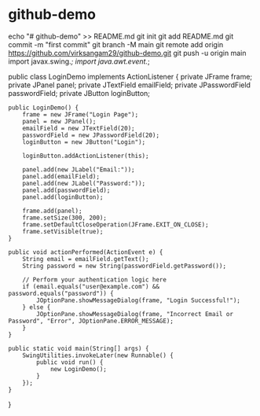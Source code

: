 # github-demo
echo "# github-demo" >> README.md
git init
git add README.md
git commit -m "first commit"
git branch -M main
git remote add origin https://github.com/virksangam29/github-demo.git
git push -u origin main
import javax.swing.*;
import java.awt.event.*;

public class LoginDemo implements ActionListener {
    private JFrame frame;
    private JPanel panel;
    private JTextField emailField;
    private JPasswordField passwordField;
    private JButton loginButton;

    public LoginDemo() {
        frame = new JFrame("Login Page");
        panel = new JPanel();
        emailField = new JTextField(20);
        passwordField = new JPasswordField(20);
        loginButton = new JButton("Login");

        loginButton.addActionListener(this);

        panel.add(new JLabel("Email:"));
        panel.add(emailField);
        panel.add(new JLabel("Password:"));
        panel.add(passwordField);
        panel.add(loginButton);

        frame.add(panel);
        frame.setSize(300, 200);
        frame.setDefaultCloseOperation(JFrame.EXIT_ON_CLOSE);
        frame.setVisible(true);
    }

    public void actionPerformed(ActionEvent e) {
        String email = emailField.getText();
        String password = new String(passwordField.getPassword());

        // Perform your authentication logic here
        if (email.equals("user@example.com") && password.equals("password")) {
            JOptionPane.showMessageDialog(frame, "Login Successful!");
        } else {
            JOptionPane.showMessageDialog(frame, "Incorrect Email or Password", "Error", JOptionPane.ERROR_MESSAGE);
        }
    }

    public static void main(String[] args) {
        SwingUtilities.invokeLater(new Runnable() {
            public void run() {
                new LoginDemo();
            }
        });
    }
}
